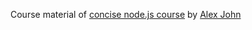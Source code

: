 Course material of [concise node.js course](https://www.bilibili.com/video/BV1GCoBY7ES3) by [Alex John](https://space.bilibili.com/337242418)
